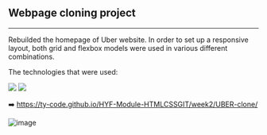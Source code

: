 ## Webpage cloning project

---

Rebuilded the homepage of Uber website. In order to set up a responsive layout, both grid and flexbox models were used in various different combinations.

The technologies that were used:

![](https://img.shields.io/badge/Code-HTML-informational?style=flat-square&logo=html5&logoColor=white&color=blue)
![](https://img.shields.io/badge/Code-CSS-informational?style=flat-square&logo=css3&logoColor=white&color=blue)
 

➡️  https://ty-code.github.io/HYF-Module-HTMLCSSGIT/week2/UBER-clone/

![image](https://user-images.githubusercontent.com/55755868/146834625-fc9c3b11-971c-4b50-b055-511dccf815b8.png)

